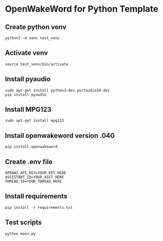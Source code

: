 # OpenWakeWord for Python Template

## Create python venv
```
python3 -m venv test_venv
```

## Activate venv
```
source test_venv/bin/activate
```

## Install pyaudio
```
sudo apt-get install python3-dev portaudio19-dev
pip install pyaudio
```

## Install MPG123
```
sudo apt-get install mpg123
```

## Install openwakeword version .040
```
pip install openwakeword
```

## Create .env file
```
OPENAI_API_KEY=YOUR_KEY_HERE
ASSISTANT_ID=YOUR_ASST_HERE
THREAD_ID=YOUR_THREAD_HERE
```

## Install requirements
```
pip install -r requirements.txt
```

## Test scripts
```
python main.py
```
